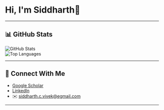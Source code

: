 # Hi, I'm Siddharth👋

---

## 📊 GitHub Stats
![GitHub Stats](https://github-readme-stats.vercel.app/api?username=S1ddh4rth&show_icons=true&theme=radical)  
![Top Languages](https://github-readme-stats.vercel.app/api/top-langs/?username=S1ddh4rth&layout=compact&theme=radical)  

---

## 🔗 Connect With Me
- [Google Scholar](https://scholar.google.com/citations?hl=en&user=XLoo5v0AAAAJ)  
- [LinkedIn](https://www.linkedin.com/in/siddharth-chaitra-vivek-6b9836259/)  
- ✉️ siddharth.c.vivek@egmail.com  

---

